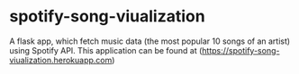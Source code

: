 # spotify-song-viualization

A flask app, which fetch music data (the most popular 10 songs of an artist) using Spotify API.
This application can be found at (https://spotify-song-viualization.herokuapp.com)